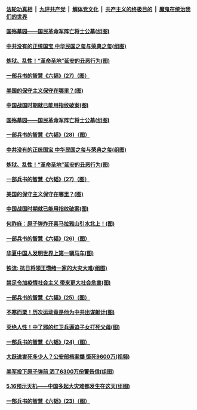 

####  [法轮功真相](../../../../basic/blob/master/README.md?t=05212301) &nbsp;|&nbsp; [九评共产党](../../../../9ping.md/blob/master/README.md?t=05212301) &nbsp;|&nbsp; [解体党文化](../../../../jtdwh.md/blob/master/README.md?t=05212301)  &nbsp;|&nbsp; [共产主义的终极目的](../../../../gczydzjmd.md/blob/master/README.md?t=05212301) &nbsp;|&nbsp; [魔鬼在统治我们的世界](../../../../mgztzwmdsj.md/blob/master/README.md?t=05212301) 

#### [国殇墓园——国民革命军阵亡将士公墓(组图)](../pages/p6/933468.md?t=05212301) 

#### [中共没有的正统国宝 中华民国之玺与荣典之玺(组图)](../pages/p6/933844.md?t=05212301) 

#### [炼狱、乱性！“革命圣地”延安的丑恶行为(图)](../pages/p6/932506.md?t=05212301) 

#### [一部兵书的智慧《六韬》(27)（图）](../pages/p6/931049.md?t=05212301) 

#### [美国的保守主义保守在哪里？(图)](../pages/p6/933575.md?t=05212301) 

#### [中国战国时期就已能用指纹破案(图)](../pages/p6/933152.md?t=05212301) 

#### [国殇墓园——国民革命军阵亡将士公墓(组图)](../pages/p6/933468.md?t=05212301) 

#### [一部兵书的智慧《六韬》(28)（图）](../pages/p6/931050.md?t=05212301) 

#### [中共没有的正统国宝 中华民国之玺与荣典之玺(组图)](../pages/p6/933844.md?t=05212301) 

#### [炼狱、乱性！“革命圣地”延安的丑恶行为(图)](../pages/p6/932506.md?t=05212301) 

#### [一部兵书的智慧《六韬》(27)（图）](../pages/p6/931049.md?t=05212301) 

#### [美国的保守主义保守在哪里？(图)](../pages/p6/933575.md?t=05212301) 

#### [中国战国时期就已能用指纹破案(图)](../pages/p6/933152.md?t=05212301) 

#### [何祚庥：原子弹炸开喜马拉雅山引水北上！(图)](../pages/p6/932509.md?t=05212301) 

#### [一部兵书的智慧《六韬》(26)（图）](../pages/p6/931048.md?t=05212301) 

#### [华夏中国人发明世界上第一辆马车(图)](../pages/p6/933466.md?t=05212301) 

#### [铁流: 抗日将领王瓒绪一家的大灾大难(组图)](../pages/p6/933251.md?t=05212301) 

#### [禁足令加疫情社会主义 带来更大社会危害(图)](../pages/p6/933613.md?t=05212301) 

#### [一部兵书的智慧《六韬》(25)（图）](../pages/p6/931047.md?t=05212301) 

#### [不寒而栗！历次运动竟是他为中共出谋献计(图)](../pages/p6/932497.md?t=05212301) 

#### [灭绝人性！中了邪的红卫兵逼迫子女打死父母(图)](../pages/p6/933151.md?t=05212301) 

#### [一部兵书的智慧《六韬》(24)（图）](../pages/p6/931045.md?t=05212301) 

#### [大跃进害死多少人？公安部档案爆 饿死9600万(视频)](../pages/p6/933441.md?t=05212301) 

#### [美军投下原子弹前 洒了6300万份警告信(组图)](../pages/p6/933194.md?t=05212301) 

#### [5.16预示天机——中国多起大灾难都发生在这天(组图)](../pages/p6/932096.md?t=05212301) 

#### [一部兵书的智慧《六韬》(23)（图）](../pages/p6/931042.md?t=05212301) 

